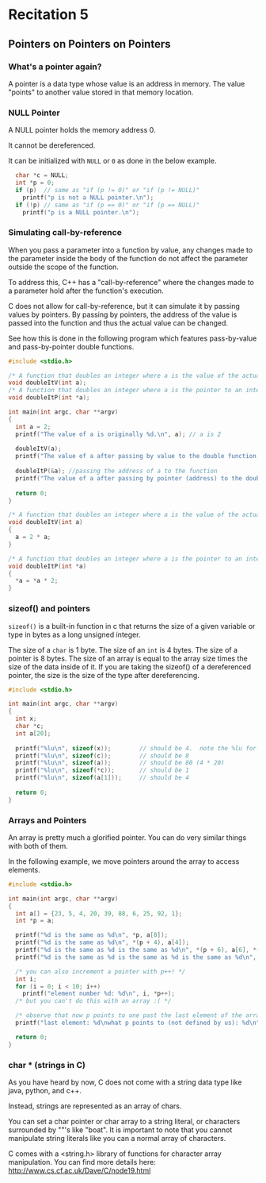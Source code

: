 # Recitation 5 #

## Pointers on Pointers on Pointers ##

### What's a pointer again? ###
A pointer is a data type whose value is an address in memory. The value "points" to another value stored in that memory location.

### NULL Pointer ###
A NULL pointer holds the memory address 0.

It cannot be dereferenced.

It can be initialized with `NULL` or `0` as done in the below example.
```c
  char *c = NULL;
  int *p = 0;
  if (p)  // same as "if (p != 0)" or "if (p != NULL)"
    printf("p is not a NULL pointer.\n");
  if (!p) // same as "if (p == 0)" or "if (p == NULL)"
    printf("p is a NULL pointer.\n");
```

### Simulating call-by-reference ###
When you pass a parameter into a function by value, any changes made to the parameter inside the body of the function do not affect the parameter outside the scope of the function.

To address this, C++ has a "call-by-reference" where the changes made to a parameter hold after the function's execution.

C does not allow for call-by-reference, but it can simulate it by passing values by pointers.
By passing by pointers, the address of the value is passed into the function and thus the actual value can be changed.

See how this is done in the following program which features pass-by-value and pass-by-pointer double functions.
```c
#include <stdio.h>

/* A function that doubles an integer where a is the value of the actual integer */
void doubleItV(int a);
/* A function that doubles an integer where a is the pointer to an integer */
void doubleItP(int *a);

int main(int argc, char **argv)
{
  int a = 2;
  printf("The value of a is originally %d.\n", a); // a is 2
  
  doubleItV(a);
  printf("The value of a after passing by value to the double function is %d.\n", a); // should still be 2
  
  doubleItP(&a); //passing the address of a to the function
  printf("The value of a after passing by pointer (address) to the double function is %d.\n", a); // should be 4
  
  return 0;
}

/* A function that doubles an integer where a is the value of the actual integer */
void doubleItV(int a)
{
  a = 2 * a;
}

/* A function that doubles an integer where a is the pointer to an integer */
void doubleItP(int *a)
{
  *a = *a * 2;
}
```

### sizeof() and pointers ###
`sizeof()` is a built-in function in c that returns the size of a given variable or type in bytes as a long unsigned integer.

The size of a `char` is 1 byte.
The size of an `int` is 4 bytes.
The size of a pointer is 8 bytes.
The size of an array is equal to the array size times the size of the data inside of it.
If you are taking the sizeof() of a dereferenced pointer, the size is the size of the type after dereferencing.

```c
#include <stdio.h>

int main(int argc, char **argv)
{
  int x;
  char *c;
  int a[20];
  
  printf("%lu\n", sizeof(x));        // should be 4.  note the %lu for long unsigned int
  printf("%lu\n", sizeof(c));        // should be 8
  printf("%lu\n", sizeof(a));        // should be 80 (4 * 20)
  printf("%lu\n", sizeof(*c));       // should be 1
  printf("%lu\n", sizeof(a[1]));     // should be 4
  
  return 0;
}
```

### Arrays and Pointers ###
An array is pretty much a glorified pointer.  You can do very similar things with both of them.

In the following example, we move pointers around the array to access elements.

```c
#include <stdio.h>

int main(int argc, char **argv)
{
  int a[] = {23, 5, 4, 20, 39, 88, 6, 25, 92, 1};
  int *p = a;

  printf("%d is the same as %d\n", *p, a[0]);
  printf("%d is the same as %d\n", *(p + 4), a[4]);
  printf("%d is the same as %d is the same as %d\n", *(p + 6), a[6], *(a + 6));
  printf("%d is the same as %d is the same as %d is the same as %d\n", *(p + 9), a[9], *(a + 9), *(9 + a));

  /* you can also increment a pointer with p++! */
  int i;
  for (i = 0; i < 10; i++)
    printf("element number %d: %d\n", i, *p++);
  /* but you can't do this with an array :( */

  /* observe that now p points to one past the last element of the array */
  printf("last element: %d\nwhat p points to (not defined by us): %d\n", *(p - 1), *p);

  return 0;
}
```

### char * (strings in C) ###
As you have heard by now, C does not come with a string data type like java, python, and c++.

Instead, strings are represented as an array of chars.

You can set a char pointer or char array to a string literal, or characters surrounded by ""'s like "boat".  It is important to note that you cannot manipulate string literals like you can a normal array of characters.

C comes with a <string.h> library of functions for character array manipulation. You can find more details here: http://www.cs.cf.ac.uk/Dave/C/node19.html


